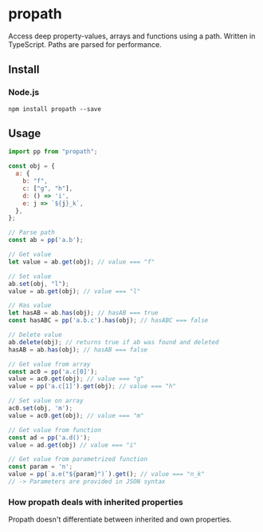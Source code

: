 # propath

Access deep property-values, arrays and functions using a path. Written in TypeScript. Paths are parsed for performance.

## Install

### Node.js

```
npm install propath --save
```

## Usage

```javascript
import pp from "propath";

const obj = {
  a: {
    b: "f",
    c: ["g", "h"],
    d: () => 'i',
    e: j => `${j}_k`,
  },
};

// Parse path
const ab = pp('a.b');

// Get value
let value = ab.get(obj); // value === "f"

// Set value
ab.set(obj, "l");
value = ab.get(obj); // value === "l"

// Has value
let hasAB = ab.has(obj); // hasAB === true
const hasABC = pp('a.b.c').has(obj); // hasABC === false

// Delete value
ab.delete(obj); // returns true if ab was found and deleted
hasAB = ab.has(obj); // hasAB === false

// Get value from array
const ac0 = pp('a.c[0]');
value = ac0.get(obj); // value === "g"
value = pp('a.c[1]').get(obj); // value === "h"

// Set value on array
ac0.set(obj, 'm');
value = ac0.get(obj); // value === "m"

// Get value from function
const ad = pp('a.d()');
value = ad.get(obj) // value === "i"

// Get value from parametrized function
const param = 'n';
value = pp(`a.e("${param}")`).get(); // value === "n_k"
// -> Parameters are provided in JSON syntax
```

### How propath deals with inherited properties

Propath doesn't differentiate between inherited and own properties.
